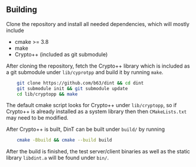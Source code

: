 Building
-----

Clone the repository and install all needed dependencies, which will
mostly include
  - cmake >= 3.8
  - make
  - Crypto++ (included as git submodule)


After cloning the repository, fetch the Crypto++ library which is
included as a git submodule  under `lib/cyprotpp` and build it
by running `make`.
```bash
    git clone https://github.com/b63/dint && cd dint
    git submodule init && git submodule update
    cd lib/cryptopp && make
```

The default cmake script looks for Crypto++ under `lib/cryptopp`,
so if Crypto++ is already installed as a system library then
then `CMakeLists.txt` may need to be modified.


After Crypto++ is built, DinT can be built under `build/` by running
```bash
    cmake -Bbuild && cmake --build build
```

After the build is finished, the test server/client binaries as
well as the static library `libdint.a` will be found under `bin/`.
